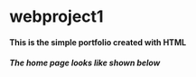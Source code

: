 # webproject1


#### This is the simple portfolio created with **HTML**
##### The home page looks like shown below
